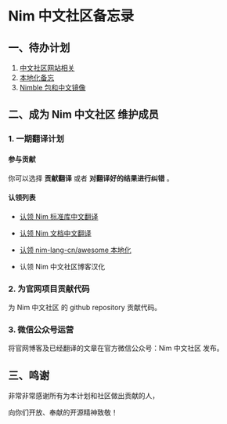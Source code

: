 # Nim 中文社区备忘录

## 一、待办计划

1. [中文社区网站相关](https://github.com/nim-lang-cn/TODOLIST/blob/master/packages%26mirrors.md)
2. [本地化备忘](https://github.com/nim-lang-cn/pontoon)
3. [Nimble 包和中文镜像](https://github.com/nim-lang-cn/TODOLIST/blob/master/packages%26mirrors.md)

## 二、成为 Nim 中文社区 维护成员

### 1. 一期翻译计划

#### 参与贡献

你可以选择 **贡献翻译** 或者 **对翻译好的结果进行纠错** 。

#### 认领列表

- [认领 Nim 标准库中文翻译](https://shimo.im/docs/pKCxCrK93V9DQrWK/)

- [认领 Nim 文档中文翻译](https://shimo.im/docs/TxVTQYdWgKxKXhXC/)

- [认领 nim-lang-cn/awesome 本地化](https://shimo.im/docs/pxGC8jkxqcG8VhyW/)

- 认领 Nim 中文社区博客汉化

### 2. 为官网项目贡献代码

为 Nim 中文社区 的 github repository 贡献代码。

### 3. 微信公众号运营

将官网博客及已经翻译的文章在官方微信公众号：Nim 中文社区 发布。

## 三、鸣谢

非常非常感谢所有为本计划和社区做出贡献的人，

向你们开放、奉献的开源精神致敬！
